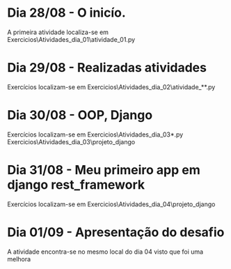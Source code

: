 # Dia 28/08 - O inicío.
A primeira atividade localiza-se em Exercicios\Atividades_dia_01\atividade_01.py
# Dia 29/08 - Realizadas atividades
Exercícios localizam-se em
Exercicios\Atividades_dia_02\atividade_**.py
# Dia 30/08 - OOP, Django
Exercícios localizam-se em
Exercicios\Atividades_dia_03\*.py
Exercicios\Atividades_dia_03\projeto_django
# Dia 31/08 - Meu primeiro app em django rest_framework
Exercícios localizam-se em
Exercicios\Atividades_dia_04\projeto_django
# Dia 01/09 - Apresentação do desafio
A atividade encontra-se no mesmo local do dia 04 visto que foi uma melhora
